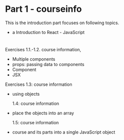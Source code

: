 # Part 1 - courseinfo

This is the introduction part focuses on following topics.

- a Introduction to React - JavaScript

#

Exercises 1.1.-1.2. course information,

- Multiple components
- props: passing data to components
- Component
- JSX

Exercises 1.3: course information

- using objects

  1.4: course information

- place the objects into an array

  1.5: course information

- course and its parts into a single JavaScript object
